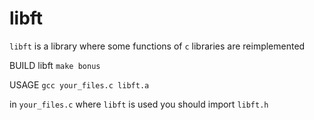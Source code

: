 # libft

``libft`` is a library where some functions of ``c`` libraries are reimplemented

BUILD libft ``make bonus``

USAGE ``gcc your_files.c libft.a``

in ``your_files.c`` where ``libft`` is used you should import ``libft.h``

